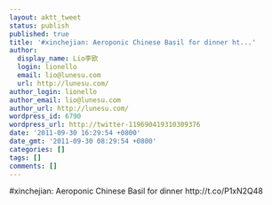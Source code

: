 ```yaml
---
layout: aktt_tweet
status: publish
published: true
title: '#xinchejian: Aeroponic Chinese Basil for dinner ht...'
author:
  display_name: Lio李欧
  login: lionello
  email: lio@lunesu.com
  url: http://lunesu.com/
author_login: lionello
author_email: lio@lunesu.com
author_url: http://lunesu.com/
wordpress_id: 6790
wordpress_url: http://twitter-119690419310309376
date: '2011-09-30 16:29:54 +0800'
date_gmt: '2011-09-30 08:29:54 +0800'
categories: []
tags: []
comments: []
---
```

<p>#xinchejian: Aeroponic Chinese Basil for dinner http://t.co/P1xN2Q48</p>
